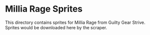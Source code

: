 # Millia Rage Sprites

This directory contains sprites for Millia Rage from Guilty Gear Strive.
Sprites would be downloaded here by the scraper.
